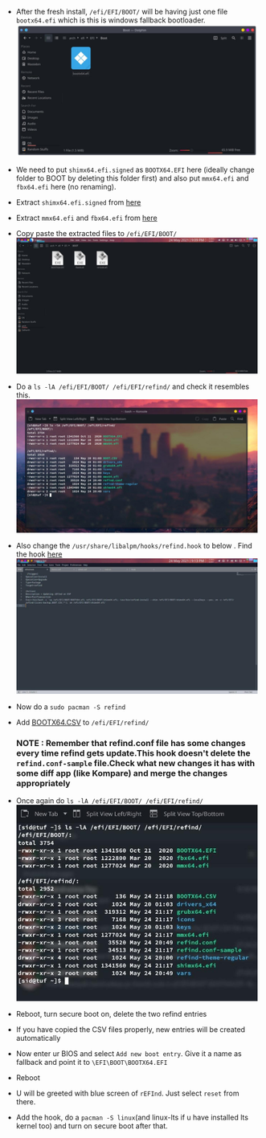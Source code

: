 * After the fresh install, `/efi/EFI/BOOT/` will be having just one file `bootx64.efi` which is this is windows fallback bootloader.
  ![](https://raw.githubusercontent.com/itzzmesid/Arch-Linux-Installation/main/images/photo_2021-10-04_16-55-56.jpg)



* We need to put `shimx64.efi.signed` as `BOOTX64.EFI` here (ideally change folder to BOOT by deleting this folder first)
  and also put `mmx64.efi` and `fbx64.efi` here (no renaming).
* Extract `shimx64.efi.signed` from [here](http://mirrors.kernel.org/ubuntu/pool/main/s/shim-signed/shim-signed_1.45+15+1552672080.a4a1fbe-0ubuntu2_amd64.deb) 
* Extract `mmx64.efi` and `fbx64.efi` from [here](http://mirrors.kernel.org/ubuntu/pool/main/s/shim/shim_15+1552672080.a4a1fbe-0ubuntu2_amd64.deb)
* Copy paste the extracted files to `/efi/EFI/BOOT/`
  ![](https://raw.githubusercontent.com/itzzmesid/Arch-Linux-Installation/main/images/photo_2021-10-04_17-06-24.jpg)
  
* Do a `ls -lA /efi/EFI/BOOT/ /efi/EFI/refind/` and check it resembles this.
    ![](https://github.com/itzzmesid/Arch-Linux-Installation/blob/main/images/photo_2021-10-04_17-09-23.jpg)
    
* Also change the `/usr/share/libalpm/hooks/refind.hook` to below . Find the hook [here](https://github.com/itzzmesid/Arch-Linux-Installation/blob/main/dotfiles/usr/share/libalpm/hooks/refind.hook)
  ![](https://raw.githubusercontent.com/itzzmesid/Arch-Linux-Installation/main/images/photo_2021-10-04_17-24-40.jpg)
  
 * Now do a `sudo pacman -S refind`

* Add [BOOTX64.CSV](https://github.com/itzzmesid/Arch-Linux-Installation/blob/main/dotfiles/BOOTX64.CSV) to `/efi/EFI/refind/` 

  ### NOTE : Remember that refind.conf file has some changes every time refind gets update.This hook doesn't delete the `refind.conf-sample` file.Check what new      changes it has with some diff app (like Kompare) and merge the changes appropriately

* Once again do `ls -lA /efi/EFI/BOOT/ /efi/EFI/refind/`
![](https://raw.githubusercontent.com/itzzmesid/Arch-Linux-Installation/main/images/photo_2021-10-04_17-33-38.jpg)

* Reboot, turn secure boot on, delete the two refind entries
* If you have copied the CSV files properly, new entries will be created automatically

* Now enter ur BIOS and select `Add new boot entry`. Give it a name as fallback and point it to `\EFI\BOOT\BOOTX64.EFI`
* Reboot
* U will be greeted with blue screen of `rEFInd`. Just select `reset` from there.

* Add the hook, do a `pacman -S linux`(and linux-lts if u have installed lts kernel too) and turn on secure boot after that.
